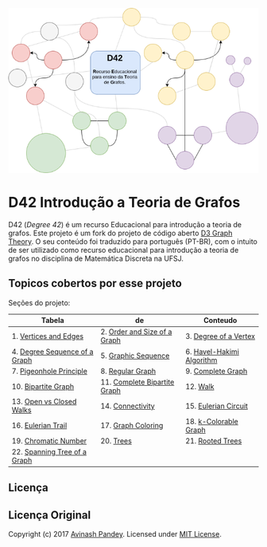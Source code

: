 <p align="center">
  <img src="img/D42.png" style="max-width:100%;">
</p>

# D42 Introdução a Teoria de Grafos

D42 (*Degree 42*) é um recurso Educacional para introdução a teoria de grafos.
Este projeto é um fork do projeto de código aberto [D3 Graph Theory](https://github.com/mrpandey/d3graphTheory).
O seu conteúdo foi traduzido para português (PT-BR), com o intuito de ser utilizado
como recurso educacional para introdução a teoria de grafos no disciplina de
Matemática Discreta na UFSJ.


## Topicos cobertos por esse projeto

Seções do projeto:

| Tabela | de | Conteudo |
| --- | --- | --- |
|1. [Vertices and Edges](https://d3gt.com/unit.html?vertices-and-edges)|2. [Order and Size of a Graph](https://d3gt.com/unit.html?order-and-size)|3. [Degree of a Vertex](https://d3gt.com/unit.html?degree-of-vertex)|
|4. [Degree Sequence of a Graph](https://d3gt.com/unit.html?degree-sequence)|5. [Graphic Sequence](https://d3gt.com/unit.html?graphic-sequence)|6. [Havel-Hakimi Algorithm](https://d3gt.com/unit.html?havel-hakimi)|
|7. [Pigeonhole Principle](https://d3gt.com/unit.html?pigeonhole)|8. [Regular Graph](https://d3gt.com/unit.html?regular-graph)|9. [Complete Graph](https://d3gt.com/unit.html?complete-graph)|
|10. [Bipartite Graph](https://d3gt.com/unit.html?bipartite)|11. [Complete Bipartite Graph](https://d3gt.com/unit.html?complete-bipartite)|12. [Walk](https://d3gt.com/unit.html?walk)|
|13. [Open vs Closed Walks](https://d3gt.com/unit.html?open-vs-closed)|14. [Connectivity](https://d3gt.com/unit.html?connectivity)|15. [Eulerian Circuit](https://d3gt.com/unit.html?eulerian-circuit)|
|16. [Eulerian Trail](https://d3gt.com/unit.html?eulerian-trail)|17. [Graph Coloring](https://d3gt.com/unit.html?graph-coloring)|18. [k-Colorable Graph](https://d3gt.com/unit.html?k-colorable)|
|19. [Chromatic Number](https://d3gt.com/unit.html?chromatic-number)|20. [Trees](https://d3gt.com/unit.html?trees)|21. [Rooted Trees](https://d3gt.com/unit.html?rooted-trees)|
|22. [Spanning Tree of a Graph](https://d3gt.com/unit.html?spanning-tree)|



## Licença


## Licença Original

Copyright (c) 2017 [Avinash Pandey](http://mrpandey.com). Licensed under [MIT License](https://github.com/mrpandey/d3graphTheory/blob/master/LICENSE).
